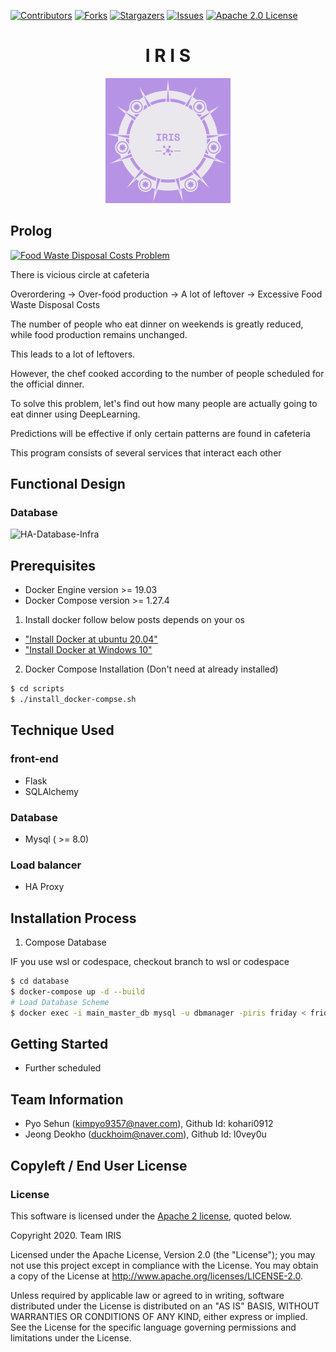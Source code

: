 [contributors-shield]: https://img.shields.io/github/contributors/osamhack2020/Infra_FRIDAY_IRIS?style=flat-square
[contributors-url]: https://github.com/osamhack2020/Infra_FRIDAY_IRIS/graphs/contributors
[forks-shield]: https://img.shields.io/github/forks/osamhack2020/Infra_FRIDAY_IRIS.svg?style=flat-square
[forks-url]: https://github.com/osamhack2020/Infra_FRIDAY_IRIS/network/members
[stars-shield]: https://img.shields.io/github/stars/osamhack2020/Infra_FRIDAY_IRIS?style=flat-square
[stars-url]: https://github.com/osamhack2020/Infra_FRIDAY_IRIS/stargazers
[issues-shield]: https://img.shields.io/github/issues/osamhack2020/Infra_FRIDAY_IRIS.svg?style=flat-square
[issues-url]: hhttps://github.com/osamhack2020/Infra_FRIDAY_IRIS/issues
[license-shield]: https://img.shields.io/github/license/osamhack2020/Infra_FRIDAY_IRIS.svg?style=flat-square
[license-url]: https://github.com/osamhack2020/Infra_FRIDAY_IRIS/blob/main/LICENSE

[![Contributors][contributors-shield]][contributors-url]
[![Forks][forks-shield]][forks-url]
[![Stargazers][stars-shield]][stars-url]
[![Issues][issues-shield]][issues-url]
[![Apache 2.0 License][license-shield]][license-url]

<h1 align="center"> I R I S </h1>
<p align="center">
  <img src="https://github.com/osamhack2020/Infra_FRIDAY_IRIS/blob/main/team_logo.png" width="200" alt="team logo">
</p>

## Prolog

[![Food Waste Disposal Costs Problem](https://img.youtube.com/vi/nciqfJ8wz0g/0.jpg)](https://www.youtube.com/watch?v=nciqfJ8wz0g)

There is vicious circle at cafeteria

Overordering -> Over-food production -> A lot of leftover -> Excessive Food Waste Disposal Costs

The number of people who eat dinner on weekends is greatly reduced, while food production remains unchanged.

This leads to a lot of leftovers.

However, the chef cooked according to the number of people scheduled for the official dinner.

To solve this problem, let's find out how many people are actually going to eat dinner using DeepLearning.

Predictions will be effective if only certain patterns are found in cafeteria

This program consists of several  services that interact each other

## Functional Design

### Database
![HA-Database-Infra](https://drive.google.com/uc?export=download&id=1C9Wra6ZUjt2nFJY5dSKY6zYqQoIZ_dBM)

## Prerequisites

* Docker Engine version >= 19.03
* Docker Compose version >= 1.27.4

1. Install docker follow below posts depends on your os

- ["Install Docker at ubuntu 20.04"](https://www.digitalocean.com/community/tutorials/how-to-install-and-use-docker-on-ubuntu-20-04)
- ["Install Docker at Windows 10"](https://www.wsgvet.com/ubuntu/180?sfl=wr_subject%7C%7Cwr_content&stx=NAS&sst=wr_hit&sod=desc&sop=and&page=1)

2. Docker Compose Installation (Don't need at already installed)

```bash
$ cd scripts
$ ./install_docker-compse.sh
```

## Technique Used

### front-end

 -  Flask
 -  SQLAlchemy

### Database

 - Mysql ( >= 8.0)

### Load balancer

 - HA Proxy

## Installation Process

1. Compose Database

IF you use wsl or codespace, checkout branch to wsl or codespace

```bash
$ cd database
$ docker-compose up -d --build
# Load Database Scheme
$ docker exec -i main_master_db mysql -u dbmanager -piris friday < friday.sql
```

## Getting Started

- Further scheduled

## Team Information

- Pyo Sehun (kimpyo9357@naver.com), Github Id: kohari0912
- Jeong Deokho (duckhoim@naver.com), Github Id: l0vey0u

## Copyleft / End User License

### License

This software is licensed under the [Apache 2 license](LICENSE), quoted below.

Copyright 2020. Team IRIS

Licensed under the Apache License, Version 2.0 (the "License"); you may not
use this project except in compliance with the License. You may obtain a copy
of the License at http://www.apache.org/licenses/LICENSE-2.0.

Unless required by applicable law or agreed to in writing, software
distributed under the License is distributed on an "AS IS" BASIS, WITHOUT
WARRANTIES OR CONDITIONS OF ANY KIND, either express or implied. See the
License for the specific language governing permissions and limitations under
the License.